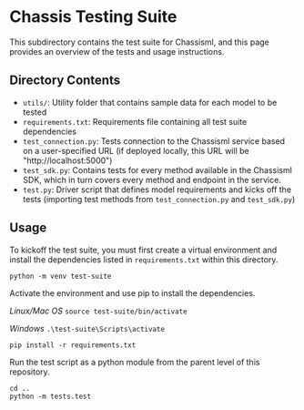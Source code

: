 # Chassis Testing Suite

This subdirectory contains the test suite for Chassisml, and this page provides an overview of the tests and usage instructions.

## Directory Contents

* `utils/`: Utility folder that contains sample data for each model to be tested
* `requirements.txt`: Requirements file containing all test suite dependencies
* `test_connection.py`: Tests connection to the Chassisml service based on a user-specified URL (if deployed locally, this URL will be "http://localhost:5000")
* `test_sdk.py`: Contains tests for every method available in the Chassisml SDK, which in turn covers every method and endpoint in the service.
* `test.py`: Driver script that defines model requirements and kicks off the tests (importing test methods from `test_connection.py` and `test_sdk.py`)

## Usage

To kickoff the test suite, you must first create a virtual environment and install the dependencies listed in `requirements.txt` within this directory.

`python -m venv test-suite`

Activate the environment and use pip to install the dependencies.

_Linux/Mac OS_
`source test-suite/bin/activate`

_Windows_
`.\test-suite\Scripts\activate`

`pip install -r requirements.txt`

Run the test script as a python module from the parent level of this repository.

```
cd ..
python -m tests.test
```
